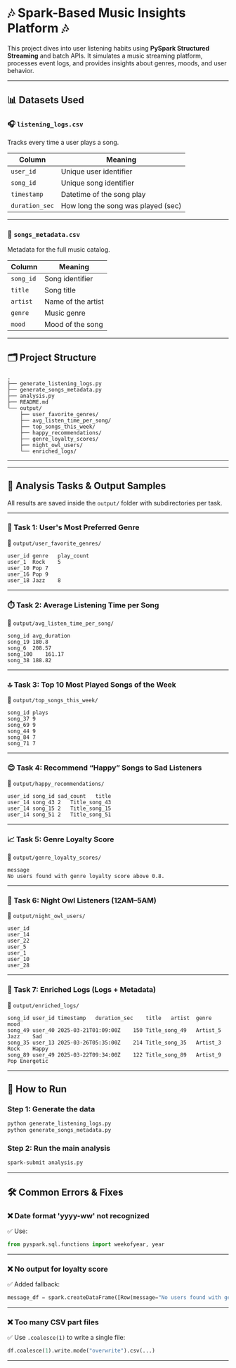 # 🎶 Spark-Based Music Insights Platform 🎶

This project dives into user listening habits using **PySpark Structured Streaming** and batch APIs. It simulates a music streaming platform, processes event logs, and provides insights about genres, moods, and user behavior.

---

## 📊 Datasets Used

### 🎧 `listening_logs.csv`
Tracks every time a user plays a song.

| Column         | Meaning                             |
|----------------|-------------------------------------|
| `user_id`      | Unique user identifier              |
| `song_id`      | Unique song identifier              |
| `timestamp`    | Datetime of the song play           |
| `duration_sec` | How long the song was played (sec)  |

---

### 🎼 `songs_metadata.csv`
Metadata for the full music catalog.

| Column     | Meaning                        |
|------------|--------------------------------|
| `song_id`  | Song identifier                |
| `title`    | Song title                     |
| `artist`   | Name of the artist             |
| `genre`    | Music genre                    |
| `mood`     | Mood of the song               |

---

## 🗂️ Project Structure

```
.
├── generate_listening_logs.py
├── generate_songs_metadata.py
├── analysis.py
├── README.md
└── output/
    ├── user_favorite_genres/
    ├── avg_listen_time_per_song/
    ├── top_songs_this_week/
    ├── happy_recommendations/
    ├── genre_loyalty_scores/
    ├── night_owl_users/
    └── enriched_logs/
```

---

---

## 🧠 Analysis Tasks & Output Samples

All results are saved inside the `output/` folder with subdirectories per task.

---

### 🎯 Task 1: User's Most Preferred Genre

📁 `output/user_favorite_genres/`

```
user_id	genre	play_count
user_1	Rock	5
user_10	Pop	7
user_16	Pop	9
user_18	Jazz	8
```

---

### ⏱️ Task 2: Average Listening Time per Song

📁 `output/avg_listen_time_per_song/`

```
song_id	avg_duration
song_19	180.8
song_6	208.57
song_100	161.17
song_38	188.82
```

---

### 🔝 Task 3: Top 10 Most Played Songs of the Week

📁 `output/top_songs_this_week/`

```
song_id	plays
song_37	9
song_69	9
song_44	9
song_84	7
song_71	7
```

---

### 😊 Task 4: Recommend “Happy” Songs to Sad Listeners

📁 `output/happy_recommendations/`

```
user_id	song_id	sad_count	title
user_14	song_43	2	Title_song_43
user_14	song_15	2	Title_song_15
user_14	song_51	2	Title_song_51
```

---

### 📈 Task 5: Genre Loyalty Score

📁 `output/genre_loyalty_scores/`

```
message
No users found with genre loyalty score above 0.8.
```

---

### 🌙 Task 6: Night Owl Listeners (12AM–5AM)

📁 `output/night_owl_users/`

```
user_id
user_14
user_22
user_5
user_1
user_10
user_28
```

---

### 🧩 Task 7: Enriched Logs (Logs + Metadata)

📁 `output/enriched_logs/`

```
song_id	user_id	timestamp	duration_sec	title	artist	genre	mood
song_49	user_40	2025-03-21T01:09:00Z	150	Title_song_49	Artist_5	Jazz	Sad
song_35	user_13	2025-03-26T05:35:00Z	214	Title_song_35	Artist_3	Rock	Happy
song_89	user_49	2025-03-22T09:34:00Z	122	Title_song_89	Artist_9	Pop	Energetic
```

---

## 🚀 How to Run

### Step 1: Generate the data

```bash
python generate_listening_logs.py
python generate_songs_metadata.py
```

### Step 2: Run the main analysis

```bash
spark-submit analysis.py
```

---

## 🛠️ Common Errors & Fixes

### ❌ Date format 'yyyy-ww' not recognized
✅ Use:
```python
from pyspark.sql.functions import weekofyear, year
```

---

### ❌ No output for loyalty score
✅ Added fallback:
```python
message_df = spark.createDataFrame([Row(message="No users found with genre loyalty score above 0.8.")])
```

---

### ❌ Too many CSV part files
✅ Use `.coalesce(1)` to write a single file:
```python
df.coalesce(1).write.mode("overwrite").csv(...)
```

---


